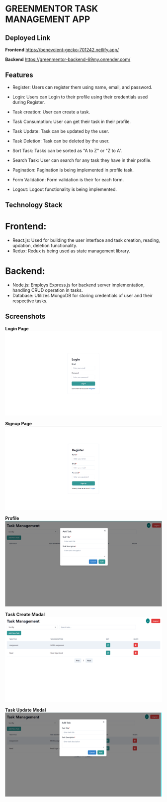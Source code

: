 # GREENMENTOR TASK MANAGEMENT APP

## Deployed Link

**Frontend** https://benevolent-gecko-701242.netlify.app/

**Backend** https://greenmentor-backend-69my.onrender.com/


## Features

- Register: Users can register them using name, email, and password.

- Login: Users can Login to their profile using their credentials used during Register.

- Task creation: User can create a task.

- Task Consumption: User can get their task in their profile.

- Task Update: Task can be updated by the user.

- Task Deletion: Task can be deleted by the user.

- Sort Task: Tasks can be sorted as "A to Z" or "Z to A".

- Search Task: User can search for any task they have in their profile.

- Pagination: Pagination is being implemented in profile task.

- Form Validation: Form validation is their for each form.

- Logout: Logout functionality is being implemented.

## Technology Stack

# Frontend:
  - React.js: Used for building the user interface and task creation, reading, updation, deletion functionality.
  - Redux: Redux is being used as state management library.

# Backend:
  - Node.js: Employs Express.js for backend server implementation, handling CRUD operation in tasks.
  - Database: Utilizes MongoDB for storing credentials of user and their respective tasks.

## Screenshots

**Login Page**
![Login Page](/frontend/src/images/1.png)

**Signup Page**
![Signup Page](/frontend/src/images/2.png)

**Profile**
![Profile](/frontend/src/images/3.png)

**Task Create Modal**
![Task Create Modal](/frontend/src/images/4.png)

**Task Update Modal**
![Task Update Modal](/frontend/src/images/5.png)



